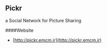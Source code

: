 Pickr
-----

a Social Network for Picture Sharing



####Website

+	[http://pickr.emcm.ir](http://pickr.emcm.ir)

